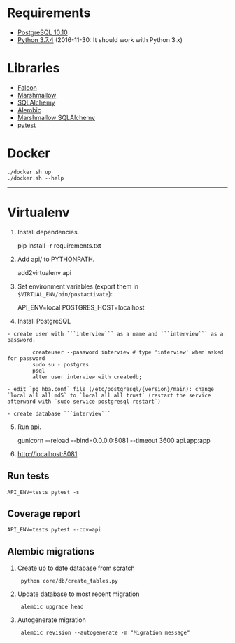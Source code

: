 # Requirements

- [PostgreSQL 10.10](https://www.postgresql.org)
- [Python 3.7.4](https://www.python.org) (2016-11-30: It should work with Python 3.x)

# Libraries

- [Falcon](https://falcon.readthedocs.io)
- [Marshmallow](https://marshmallow.readthedocs.io)
- [SQLAlchemy](http://www.sqlalchemy.org)
- [Alembic](http://alembic.zzzcomputing.com)
- [Marshmallow SQLAlchemy](https://marshmallow-sqlalchemy.readthedocs.io)
- [pytest](http://doc.pytest.org)

# Docker

    ./docker.sh up
    ./docker.sh --help

***


# Virtualenv

  1. Install dependencies.

        pip install -r requirements.txt

  2. Add api/ to PYTHONPATH.

        add2virtualenv api

  3. Set environment variables (export them in `$VIRTUAL_ENV/bin/postactivate`):

        API_ENV=local
        POSTGRES_HOST=localhost

  4. Install PostgreSQL

    - create user with ```interview``` as a name and ```interview``` as a password.

            createuser --password interview # type 'interview' when asked for password
            sudo su - postgres
            psql
            alter user interview with createdb;

    - edit `pg_hba.conf` file (/etc/postgresql/{version}/main): change `local all all md5` to `local all all trust` (restart the service afterward with `sudo service postgresql restart`)

    - create database ```interview```

  5. Run api.

        gunicorn --reload --bind=0.0.0.0:8081 --timeout 3600 api.app:app

  6. [http://localhost:8081](http://localhost:8081)


## Run tests

    API_ENV=tests pytest -s

## Coverage report

    API_ENV=tests pytest --cov=api


## Alembic migrations

1. Create up to date database from scratch

        python core/db/create_tables.py

2. Update database to most recent migration

        alembic upgrade head

3. Autogenerate migration

        alembic revision --autogenerate -m "Migration message"
